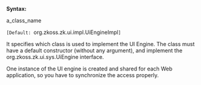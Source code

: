 **Syntax:**

<engine-class>a_class_name</engine-class>

`[Default: `org.zkoss.zk.ui.impl.UiEngineImpl`]`

It specifies which class is used to implement the UI Engine. The class
must have a default constructor (without any argument), and implement
the <javadoc type="interface">org.zkoss.zk.ui.sys.UiEngine</javadoc>
interface.

One instance of the UI engine is created and shared for each Web
application, so you have to synchronize the access properly.


